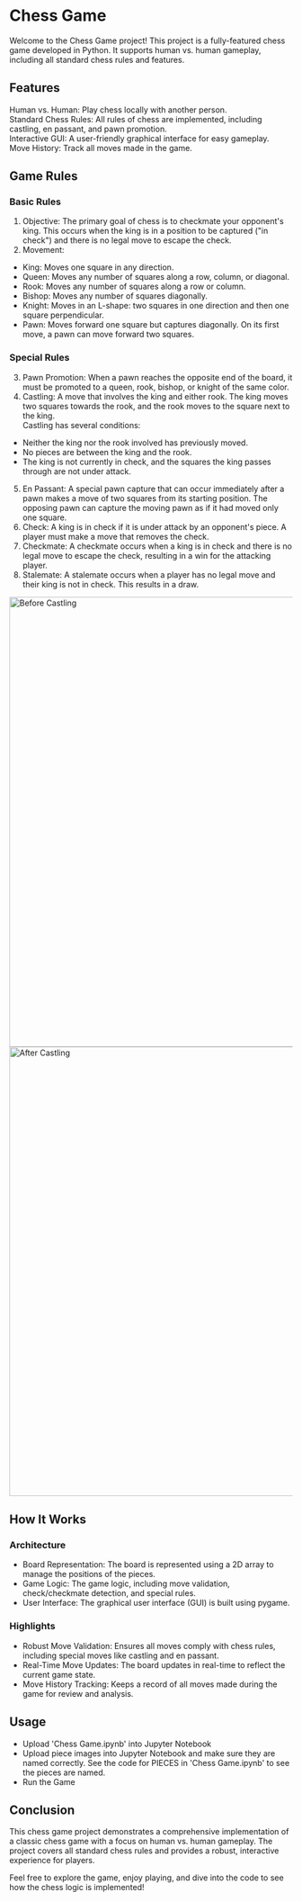 # Chess Game

Welcome to the Chess Game project! This project is a fully-featured chess game developed in Python. It supports human vs. human gameplay, including all standard chess rules and features.

## Features

Human vs. Human: Play chess locally with another person. </br>
Standard Chess Rules: All rules of chess are implemented, including castling, en passant, and pawn promotion. </br>
Interactive GUI: A user-friendly graphical interface for easy gameplay. </br>
Move History: Track all moves made in the game. </br>

## Game Rules
### Basic Rules
1. Objective: The primary goal of chess is to checkmate your opponent's king. This occurs when the king is in a position to be captured ("in check") and there is no legal move to escape the check. </br>
2. Movement:
- King: Moves one square in any direction. </br>
- Queen: Moves any number of squares along a row, column, or diagonal. </br>
- Rook: Moves any number of squares along a row or column. </br>
- Bishop: Moves any number of squares diagonally. </br>
- Knight: Moves in an L-shape: two squares in one direction and then one square perpendicular. </br>
- Pawn: Moves forward one square but captures diagonally. On its first move, a pawn can move forward two squares. </br>
### Special Rules
3. Pawn Promotion: When a pawn reaches the opposite end of the board, it must be promoted to a queen, rook, bishop, or knight of the same color. </br>
4. Castling: A move that involves the king and either rook. The king moves two squares towards the rook, and the rook moves to the square next to the king. </br>
Castling has several conditions:
- Neither the king nor the rook involved has previously moved.
- No pieces are between the king and the rook.
- The king is not currently in check, and the squares the king passes through are not under attack.
5. En Passant: A special pawn capture that can occur immediately after a pawn makes a move of two squares from its starting position. The opposing pawn can capture the moving pawn as if it had moved only one square. </br>
6. Check: A king is in check if it is under attack by an opponent's piece. A player must make a move that removes the check. </br>
7. Checkmate: A checkmate occurs when a king is in check and there is no legal move to escape the check, resulting in a win for the attacking player. </br>
8. Stalemate: A stalemate occurs when a player has no legal move and their king is not in check. This results in a draw. </br>


<img width="800" alt="Before Castling" src="https://github.com/rippondoragithub/rippondoragithub/assets/173114135/a2ee2173-0d69-4e4c-b247-d5376056ede9">

<img width="799" alt="After Castling" src="https://github.com/rippondoragithub/rippondoragithub/assets/173114135/a3aa8cdd-3f73-4b69-800e-4089e9ff797b">


## How It Works

### Architecture
- Board Representation: The board is represented using a 2D array to manage the positions of the pieces. </br>
- Game Logic: The game logic, including move validation, check/checkmate detection, and special rules. </br>
- User Interface: The graphical user interface (GUI) is built using pygame. </br>
### Highlights
- Robust Move Validation: Ensures all moves comply with chess rules, including special moves like castling and en passant. </br>
- Real-Time Move Updates: The board updates in real-time to reflect the current game state. </br>
- Move History Tracking: Keeps a record of all moves made during the game for review and analysis. </br>

## Usage
- Upload 'Chess Game.ipynb' into Jupyter Notebook </br>
- Upload piece images into Jupyter Notebook and make sure they are named correctly. See the code for PIECES in 'Chess Game.ipynb' to see the pieces are named. </br>
- Run the Game</br>

## Conclusion

This chess game project demonstrates a comprehensive implementation of a classic chess game with a focus on human vs. human gameplay. The project covers all standard chess rules and provides a robust, interactive experience for players.

Feel free to explore the game, enjoy playing, and dive into the code to see how the chess logic is implemented!
